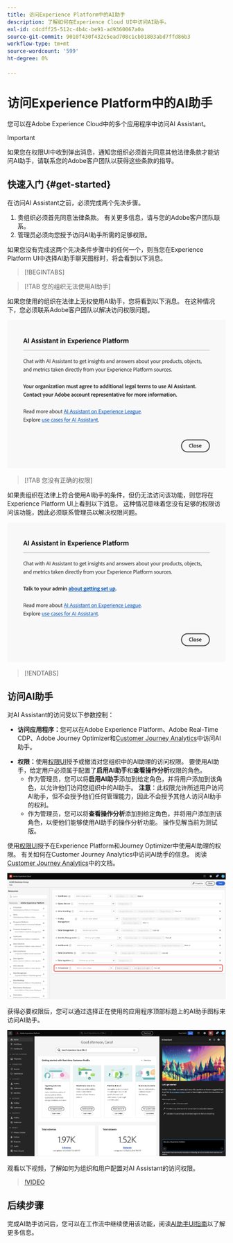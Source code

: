 ```yaml
---
title: 访问Experience Platform中的AI助手
description: 了解如何在Experience Cloud UI中访问AI助手。
exl-id: c4cdff25-512c-4b4c-be91-ad9360067a0a
source-git-commit: 9010f430f432c5ead708c1cb01803abd7ffd86b3
workflow-type: tm+mt
source-wordcount: '599'
ht-degree: 0%

---
```


# 访问Experience Platform中的AI助手

您可以在Adobe Experience Cloud中的多个应用程序中访问AI Assistant。

>[!IMPORTANT]
>
>如果您在权限UI中收到弹出消息，通知您组织必须首先同意其他法律条款才能访问AI助手，请联系您的Adobe客户团队以获得这些条款的指导。

## 快速入门 {#get-started}

在访问AI Assistant之前，必须完成两个先决步骤。

1. 贵组织必须首先同意法律条款。 有关更多信息，请与您的Adobe客户团队联系。
2. 管理员必须向您授予访问AI助手所需的足够权限。

如果您没有完成这两个先决条件步骤中的任何一个，则当您在Experience Platform UI中选择AI助手聊天图标时，将会看到以下消息。

>[!BEGINTABS]

>[!TAB 您的组织无法使用AI助手]

如果您使用的组织在法律上无权使用AI助手，您将看到以下消息。 在这种情况下，您必须联系Adobe客户团队以解决访问权限问题。

![如果组织无法使用AI助手，则在Experience Platform UI上显示的弹出消息。](./images/access/modal-one.png)

>[!TAB 您没有正确的权限]

如果贵组织在法律上符合使用AI助手的条件，但仍无法访问该功能，则您将在Experience Platform UI上看到以下消息。 这种情况意味着您没有足够的权限访问该功能，因此必须联系管理员以解决权限问题。

![如果您没有AI助手所需的权限，Experience Platform UI上显示的弹出消息。](./images/access/modal-two.png)

>[!ENDTABS]

## 访问AI助手

对AI Assistant的访问受以下参数控制：

* **访问应用程序：**&#x200B;您可以在Adobe Experience Platform、Adobe Real-Time CDP、Adobe Journey Optimizer和[Customer Journey Analytics](https://experienceleague.adobe.com/zh-hans/docs/analytics-platform/using/ai-assistant)中访问AI助手。
<!-- * **Contractual access:** Your company must agree to certain [!DNL GenAI]-related legal terms before your organization can use AI Assistant. Contact your organization's administrator or your Adobe Account Team if you are not able to access AI Assistant.  -->
* **权限：**&#x200B;使用[权限UI](../access-control/abac/ui/permissions.md)授予或撤消对您组织中的AI助理的访问权限。 要使用AI助手，给定用户必须属于配置了&#x200B;**启用AI助手**&#x200B;和&#x200B;**查看操作分析**&#x200B;权限的角色。
   * 作为管理员，您可以将&#x200B;**启用AI助手**&#x200B;添加到给定角色，并将用户添加到该角色，以允许他们访问您组织中的AI助手。 **注意**：此权限允许所述用户访问AI助手，但不会授予他们任何管理能力，因此不会授予其他人访问AI助手的权利。
   * 作为管理员，您可以将&#x200B;**查看操作分析**&#x200B;添加到给定角色，并将用户添加到该角色，以便他们能够使用AI助手的操作分析功能。 操作见解当前为测试版。

使用[权限UI](../access-control/abac/ui/roles.md)授予在Experience Platform和Journey Optimizer中使用AI助理的权限。 有关如何在Customer Journey Analytics中访问AI助手的信息。 阅读[Customer Journey Analytics](https://experienceleague.adobe.com/zh-hans/docs/analytics-platform/using/ai-assistant)中的文档。

![具有给定角色中包含的“启用AI助手”和“查看操作分析”权限的权限UI页面。](./images/access/access-permissions.png)

获得必要权限后，您可以通过选择正在使用的应用程序顶部标题上的AI助手图标来访问AI助手。

![具有首次用户体验的AI助手。](./images/access/access-home.png)

观看以下视频，了解如何为组织和用户配置对AI Assistant的访问权限。

>[!VIDEO](https://video.tv.adobe.com/v/3475929/?captions=chi_hans&learn=on)

## 后续步骤

完成AI助手访问后，您可以在工作流中继续使用该功能，阅读[AI助手UI指南](./ui-guide.md)以了解更多信息。

